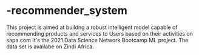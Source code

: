 # -recommender_system
This project is aimed at buildng a robust intelligent model capable of recommending products and services to Users based on their activities on sapa.com
It's the 2021 Data Science Network Bootcamp ML project. 
The data set is availabe on Zindi Africa.
